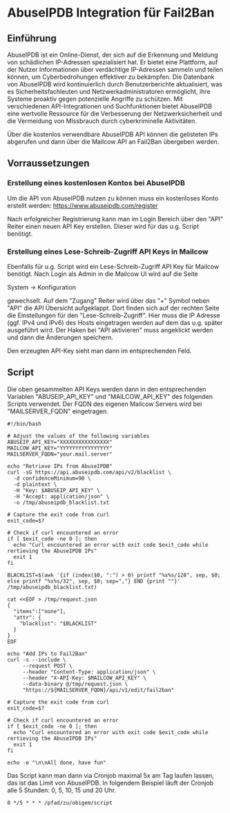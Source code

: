 # AbuseIPDB Integration für Fail2Ban

## Einführung

AbuseIPDB ist ein Online-Dienst, der sich auf die Erkennung und Meldung von schädlichen IP-Adressen spezialisiert hat. Er bietet eine Plattform, auf der Nutzer Informationen über verdächtige IP-Adressen sammeln und teilen können, um Cyberbedrohungen effektiver zu bekämpfen. Die Datenbank von AbuseIPDB wird kontinuierlich durch Benutzerberichte aktualisiert, was es Sicherheitsfachleuten und Netzwerkadministratoren ermöglicht, ihre Systeme proaktiv gegen potenzielle Angriffe zu schützen. Mit verschiedenen API-Integrationen und Suchfunktionen bietet AbuseIPDB eine wertvolle Ressource für die Verbesserung der Netzwerksicherheit und die Vermeidung von Missbrauch durch cyberkriminelle Aktivitäten.

Über die kostenlos verwendbare AbuseIPDB API können die gelisteten IPs abgerufen und dann über die Mailcow API an Fail2Ban übergeben werden.

## Vorraussetzungen
### Erstellung eines kostenlosen Kontos bei AbuseIPDB

Um die API von AbuseIPDB nutzen zu können muss ein kostenloses Konto erstellt werden: https://www.abuseipdb.com/register

Nach erfolgreicher Registrierung kann man im Login Bereich über den "API" Reiter einen neuen API Key erstellen. Dieser wird für das u.g. Script benötigt.

### Erstellung eines Lese-Schreib-Zugriff API Keys in Mailcow

Ebenfalls für u.g. Script wird ein Lese-Schreib-Zugriff API Key für Mailcow benötigt.
Nach Login als Admin in die Mailcow UI wird auf die Seite

System -> Konfiguration

gewechselt. Auf dem "Zugang" Reiter wird über das "+" Symbol neben "API" die API Übersicht aufgeklappt.
Dort finden sich auf der rechten Seite die Einstellungen für den "Lese-Schreib-Zugriff". Hier muss die IP Adresse (ggf. IPv4 und IPv6) des Hosts eingetragen werden auf dem das u.g. später ausgeführt wird.
Der Haken bei "API aktivieren" muss angeklickt werden und dann die Änderungen speichern.

Den erzeugten API-Key sieht man dann im entsprechenden Feld.

## Script

Die oben gesammelten API Keys werden dann in den entsprechenden Variablen "ABUSEIP_API_KEY" und "MAILCOW_API_KEY" des folgenden Scripts verwendet. Der FQDN des eigenen Mailcow Servers wird bei "MAILSERVER_FQDN" eingetragen.

```
#!/bin/bash

# Adjust the values of the following variables
ABUSEIP_API_KEY="XXXXXXXXXXXXXXXX"
MAILCOW_API_KEY="YYYYYYYYYYYYYYYY"
MAILSERVER_FQDN="your.mail.server"

echo "Retrieve IPs from AbuseIPDB"
curl -sG https://api.abuseipdb.com/api/v2/blacklist \
  -d confidenceMinimum=90 \
  -d plaintext \
  -H "Key: $ABUSEIP_API_KEY" \
  -H "Accept: application/json" \
  -o /tmp/abuseipdb_blacklist.txt

# Capture the exit code from curl
exit_code=$?

# Check if curl encountered an error
if [ $exit_code -ne 0 ]; then
  echo "Curl encountered an error with exit code $exit_code while rertieving the AbuseIPDB IPs"
  exit 1
fi

BLACKLIST=$(awk '{if (index($0, ":") > 0) printf "%s%s/128", sep, $0; else printf "%s%s/32", sep, $0; sep=","} END {print ""}' /tmp/abuseipdb_blacklist.txt)

cat <<EOF > /tmp/request.json
{
  "items":["none"],
  "attr": {
    "blacklist": "$BLACKLIST"
  }
}
EOF

echo "Add IPs to Fail2Ban" 
curl -s --include \
     --request POST \
     --header "Content-Type: application/json" \
     --header "X-API-Key: $MAILCOW_API_KEY" \
     --data-binary @/tmp/request.json \
     "https://${MAILSERVER_FQDN}/api/v1/edit/fail2ban"

# Capture the exit code from curl
exit_code=$?

# Check if curl encountered an error
if [ $exit_code -ne 0 ]; then
  echo "Curl encountered an error with exit code $exit_code while rertieving the AbuseIPDB IPs"
  exit 1
fi

echo -e "\n\nAll done, have fun"
```

Das Script kann man dann via Cronjob maximal 5x am Tag laufen lassen, das ist das Limit von AbuseIPDB. In folgendem Beispiel läuft der Cronjob alle 5 Stunden: 0, 5, 10, 15 und 20 Uhr.

```
0 */5 * * * /pfad/zu/obigem/script
```
